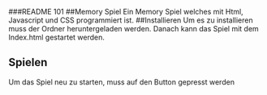 ###README 101
##Memory Spiel
Ein Memory Spiel welches mit Html, Javascript und CSS programmiert ist.
##Installieren
Um es zu installieren muss der Ordner heruntergeladen werden.
Danach kann das Spiel mit dem Index.html gestartet werden.
## Spielen
Um das Spiel neu zu starten, muss auf den Button gepresst werden


